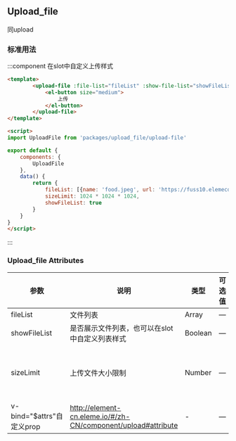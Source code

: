 <script>
    import baseVue from './import.js'

    export default baseVue
</script>
## Upload_file
同upload
### 标准用法
:::component 在slot中自定义上传样式
```html
<template>
        <upload-file :file-list="fileList" :show-file-list="showFileList" :size-limit="sizeLimit">
            <el-button size="medium">
                上传
            </el-button> 
        </upload-file>
</template>

<script>
import UploadFile from 'packages/upload_file/upload-file'

export default {
    components: {
        UploadFile
    },
    data() {
        return {
            fileList: [{name: 'food.jpeg', url: 'https://fuss10.elemecdn.com/3/63/4e7f3a15429bfda99bce42a18cdd1jpeg.jpeg?imageMogr2/thumbnail/360x360/format/webp/quality/100'}, {name: 'food2.jpeg', url: 'https://fuss10.elemecdn.com/3/63/4e7f3a15429bfda99bce42a18cdd1jpeg.jpeg?imageMogr2/thumbnail/360x360/format/webp/quality/100'}],
            sizeLimit: 1024 * 1024 * 1024,
            showFileList: true
        }
    }
}
</script>
```
:::

### Upload_file Attributes

| 参数          | 说明            | 类型            | 可选值                 | 默认值   |
|------------- |---------------- |---------------- |---------------------- |-------- |
| fileList | 文件列表 | Array | — | [] |
| showFileList | 是否展示文件列表，也可以在slot中自定义列表样式 | Boolean | — | false |
| sizeLimit | 上传文件大小限制 | Number | — | 1024 * 1024 * 1024 * 2 |
| v-bind="$attrs"自定义prop | http://element-cn.eleme.io/#/zh-CN/component/upload#attribute | - | — | - |
